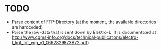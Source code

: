 TODO
====

* Parse content of FTP-Directory (at the moment, the available directories are hardcoded)
* Parse the raw-data that is sent down by Elektro-L (It is documentated at http://www.cgms-info.org/docs/technical-publications/electro-l_hrit_lrit_eng_v1_0662829873B72.pdf)
